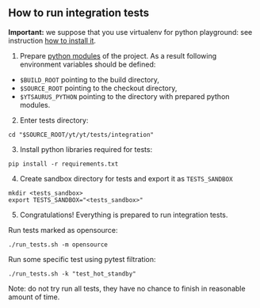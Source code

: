 ## How to run integration tests

**Important:** we suppose that you use virtualenv for python playground: see instruction [how to install it](https://docs.python.org/3/library/venv.html).

1. Prepare [python modules](https://github.com/ytsaurus/ytsaurus/blob/main/yt/python/README.md) of the project. As a result following environment variables should be defined:
  * `$BUILD_ROOT` pointing to the build directory,
  * `$SOURCE_ROOT` pointing to the checkout directory,
  * `$YTSAURUS_PYTHON` pointing to the directory with prepared python modules.
2. Enter tests directory:
```
cd "$SOURCE_ROOT/yt/yt/tests/integration"
```
3. Install python libraries required for tests:
```
pip install -r requirements.txt
```
4. Create sandbox directory for tests and export it as `TESTS_SANDBOX`
```
mkdir <tests_sandbox>
export TESTS_SANDBOX="<tests_sandbox>"
```
5. Congratulations! Everything is prepared to run integration tests.

Run tests marked as opensource:
```
./run_tests.sh -m opensource
```

Run some specific test using pytest filtration:
```
./run_tests.sh -k "test_hot_standby"
```

Note: do not try run all tests, they have no chance to finish in reasonable amount of time.

